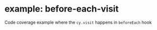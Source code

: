 # example: before-each-visit

Code coverage example where the `cy.visit` happens in `beforeEach` hook

